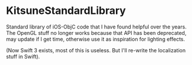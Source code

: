# KitsuneStandardLibrary
Standard library of iOS-ObjC code that I have found helpful over the years. The OpenGL stuff no longer works because that API has been deprecated, may update if I get time, otherwise use it as inspiration for lighting effects.

(Now Swift 3 exists, most of this is useless. But I'll re-write the localization stuff in Swift).
